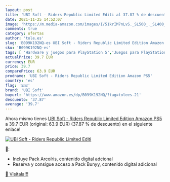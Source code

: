 ```yaml
---
layout: post
title: 'UBI Soft - Riders Republic Limited Editi al 37.87 % de descuento'
date: 2021-11-25 14:52:07
image: 'https://m.media-amazon.com/images/I/51krIM7nLvS._SL500_._SL400_.jpg'
comments: true
category: ofertas
author: 'tole.es'
slug: 'B099K192NQ-es UBI Soft - Riders Republic Limited Edition Amazon PS5'
sku: 'B099K192NQ-es'
tags: [ 'Hardware y juegos para PlayStation 5','Juegos para PlayStation 5','Videojuegos','ps5','ubi soft', ]
actualPrice: 39.7 EUR
currency: EUR
price: 39.7
comparePrice: 63.9 EUR
prodname: 'UBI Soft - Riders Republic Limited Edition Amazon PS5'
country: 'es'
flag: '🇪🇸'
brand: 'UBI Soft'
buyurl: 'https://www.amazon.es/dp/B099K192NQ/?tag=tolees-21'
descuento: '37.87'
average: '39.7'
---
```


Ahora mismo tienes [UBI Soft - Riders Republic Limited Edition Amazon PS5](https://www.amazon.es/dp/B099K192NQ/?tag=tolees-21) a 39.7 EUR (original: 63.9 EUR) (37.87 %  de descuento) en el siguiente enlace!

[![UBI Soft - Riders Republic Limited Editi](https://m.media-amazon.com/images/I/51krIM7nLvS._SL500_._SL400_.jpg)](https://www.amazon.es/dp/B099K192NQ/?tag=tolees-21)

🔎:

- Incluye Pack Arcoíris, contenido digital adcional
- Reserva y consigue acceso a Pack Bunyy, contenido digital adicional

[🛒 Visítala!!!](https://www.amazon.es/dp/B099K192NQ/?tag=tolees-21)
